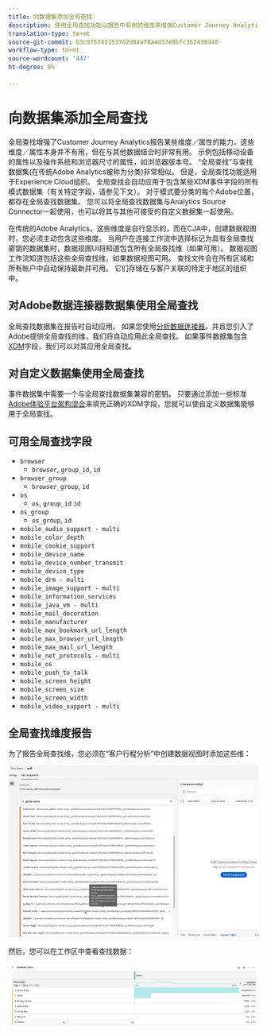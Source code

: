 ```yaml
---
title: 向数据集添加全局查找
description: 使用全局查找功能以报告中有用的维度来增强Customer Journey Analytics。
translation-type: tm+mt
source-git-commit: b3c9757421537d2d84a78a4d37e9bfc362438d40
workflow-type: tm+mt
source-wordcount: '447'
ht-degree: 0%

---
```



# 向数据集添加全局查找

全局查找增强了Customer Journey Analytics报告某些维度／属性的能力，这些维度／属性本身并不有用，但在与其他数据结合时非常有用。 示例包括移动设备的属性以及操作系统和浏览器尺寸的属性，如浏览器版本号。 “全局查找”与查找数据集(在传统Adobe Analytics被称为分类)非常相似。 但是，全局查找功能适用于Experience Cloud组织。 全局查找会自动应用于包含某些XDM事件字段的所有模式数据集（有关特定字段，请参见下文）。
对于模式要分类的每个Adobe位置，都存在全局查找数据集。 您可以将全局查找数据集与Analytics Source Connector一起使用，也可以将其与其他可接受的自定义数据集一起使用。

在传统的Adobe Analytics，这些维度是自行显示的，而在CJA中，创建数据视图时，您必须主动包含这些维度。 当用户在连接工作流中选择标记为具有全局查找密钥的数据集时，数据视图UI将知道包含所有全局查找维（如果可用）。 数据视图工作流知道包括这些全局查找维，如果数据视图可用。 查找文件会在所有区域和所有帐户中自动保持最新并可用。 它们存储在与客户关联的特定于地区的组织中。

## 对Adobe数据连接器数据集使用全局查找

全局查找数据集在报告时自动应用。 如果您使用[分析数据连接器](https://experienceleague.adobe.com/docs/experience-platform/sources/connectors/adobe-applications/analytics.html?lang=en#connectors)，并且您引入了Adobe提供全局查找的维，我们将自动应用此全局查找。 如果事件数据集包含[XDM](https://experienceleague.adobe.com/docs/experience-platform/xdm/home.html?lang=en)字段，我们可以对其应用全局查找。

## 对自定义数据集使用全局查找

事件数据集中需要一个与全局查找数据集兼容的密钥。 只要通过添加一些标准[Adobe体验平台架构混合](https://experienceleague.adobe.com/docs/experience-platform/xdm/mixins/event/environment-details.html?lang=en#mixins)来填充正确的XDM字段，您就可以使自定义数据集能够用于全局查找。

## 可用全局查找字段

* `browser`
   * `browser`, `group_id`, `id`
* `browser_group`
   * `browser_group`,  `id`
* `os`
   * `os`,  `group_id`  `id`
* `os_group`
   * `os_group`,  `id`
* `mobile_audio_support - multi`
* `mobile_color_depth`
* `mobile_cookie_support`
* `mobile_device_name`
* `mobile_device_number_transmit`
* `mobile_device_type`
* `mobile_drm - multi`
* `mobile_image_support - multi`
* `mobile_information_services`
* `mobile_java_vm - multi`
* `mobile_mail_decoration`
* `mobile_manufacturer`
* `mobile_max_bookmark_url_length`
* `mobile_max_browser_url_length`
* `mobile_max_mail_url_length`
* `mobile_net_protocols - multi`
* `mobile_os`
* `mobile_push_to_talk`
* `mobile_screen_height`
* `mobile_screen_size`
* `mobile_screen_width`
* `mobile_video_support - multi`

## 全局查找维度报告

为了报告全局查找维，您必须在“客户行程分析”中创建数据视图时添加这些维：

![](assets/global-lookup.png)

然后，您可以在工作区中查看查找数据：

![](assets/gl-reporting.png)


